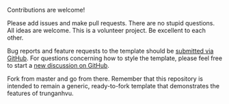 Contributions are welcome! 

Please add issues and make pull requests. There are no stupid questions. All ideas are welcome. This is a volunteer project. Be excellent to each other.

Bug reports and feature requests to the template  should be [submitted via GitHub](https://github.com/trunganhvu/trunganhvu.github.io/issues/new/choose). For questions concerning how to style the template, please feel free to start a [new discussion on GitHub](https://github.com/trunganhvu/trunganhvu.github.io/discussions).

Fork from master and go from there. Remember that this repository is intended to remain a generic, ready-to-fork template that demonstrates the features of trunganhvu.

